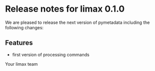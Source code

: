 # Release notes for limax 0.1.0

We are pleased to release the next version of pymetadata including the 
following changes:

## Features
- first version of processing commands

Your limax team
